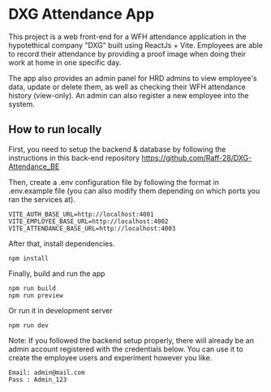 # DXG Attendance App

This project is a web front-end for a WFH attendance application in the hypotethical company "DXG" built using ReactJs + Vite. Employees are able to record their attendance by providing a proof image when doing their work at home in one specific day.

The app also provides an admin panel for HRD admins to view employee's data, update or delete them, as well as checking their WFH attendance history (view-only). An admin can also register a new employee into the system.

## How to run locally

First, you need to setup the backend & database by following the instructions in this back-end repository https://github.com/Raff-28/DXG-Attendance_BE

Then, create a .env configuration file by following the format in .env.example file (you can also modify them depending on which ports you ran the services at).

```
VITE_AUTH_BASE_URL=http://localhost:4001
VITE_EMPLOYEE_BASE_URL=http://localhost:4002
VITE_ATTENDANCE_BASE_URL=http://localhost:4003
```

After that, install dependencies.

```
npm install
```

Finally, build and run the app

```
npm run build
npm run preview
```

Or run it in development server

```
npm run dev
```

Note: If you followed the backend setup properly, there will already be an admin account registered with the credentials below. You can use it to create the employee users and experiment however you like.

```
Email: admin@mail.com
Pass : Admin_123
```
